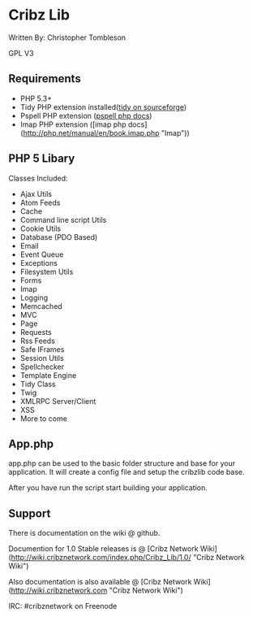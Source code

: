 Cribz Lib
=========
Written By: Christopher Tombleson

GPL V3

Requirements
------------
*   PHP 5.3+
*   Tidy PHP extension installed([tidy on sourceforge](http://tidy.sourceforge.net/ "Tidy"))
*   Pspell PHP extension ([pspell php docs](http://php.net/manual/en/pspell.requirements.php "Pspell"))
*   Imap PHP extension ([imap php docs] (http://php.net/manual/en/book.imap.php "Imap"))

PHP 5 Libary
------------
Classes Included:

*   Ajax Utils
*   Atom Feeds
*   Cache
*   Command line script Utils
*   Cookie Utils
*   Database (PDO Based)
*   Email
*   Event Queue
*   Exceptions
*   Filesystem Utils
*   Forms
*   Imap
*   Logging
*   Memcached
*   MVC
*   Page
*   Requests
*   Rss Feeds
*   Safe IFrames
*   Session Utils
*   Spellchecker
*   Template Engine
*   Tidy Class
*   Twig
*   XMLRPC Server/Client
*   XSS
*   More to come

App.php
------------
app.php can be used to the basic folder structure and base for your application.
It will create a config file and setup the cribzlib code base.

After you have run the script start building your application.

Support
------------
There is documentation on the wiki @ github.

Documention for 1.0 Stable releases is @ [Cribz Network Wiki] (http://wiki.cribznetwork.com/index.php/Cribz_Lib/1.0/ "Cribz Network Wiki")

Also documentation is also available @ [Cribz Network Wiki] (http://wiki.cribznetwork.com "Cribz Network Wiki")

IRC: #cribznetwork on Freenode
